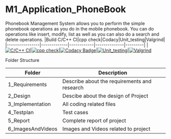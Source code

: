 # M1_Application_PhoneBook
Phonebook Management System allows you to perform the simple phonebook operations as you do in the mobile phonebook. You can do operations like insert, modify, list as well as you can also do a search and delete operations.
|Build C/C++ CI|cpp check|Codacy|Unit_testing|Valgrind|
|----------------|-------------|------------|--------------|---------|
|[![C/C++ CI](https://github.com/SachinSingh07/M1_Application_PhoneBook/actions/workflows/C_C++_CI.yml/badge.svg)](https://github.com/SachinSingh07/M1_Application_PhoneBook/actions/workflows/C_C++_CI.yml)|[![cpp check](https://github.com/SachinSingh07/M1_Application_PhoneBook/actions/workflows/cpp.yml/badge.svg)](https://github.com/SachinSingh07/M1_Application_PhoneBook/actions/workflows/cpp.yml)|[![Codacy Badge](https://app.codacy.com/project/badge/Grade/d37b01e8a6144b8498080005a3b5f116)](https://www.codacy.com/gh/SachinSingh07/M1_Application_PhoneBook/dashboard?utm_source=github.com&amp;utm_medium=referral&amp;utm_content=SachinSingh07/M1_Application_PhoneBook&amp;utm_campaign=Badge_Grade)|[![Unit_testing](https://github.com/SachinSingh07/M1_Application_PhoneBook/actions/workflows/Unit_testing.yml/badge.svg?branch=main2)](https://github.com/SachinSingh07/M1_Application_PhoneBook/actions/workflows/Unit_testing.yml)|[![Valgrind](https://github.com/SachinSingh07/M1_Application_PhoneBook/actions/workflows/valgrind.yml/badge.svg)](https://github.com/SachinSingh07/M1_Application_PhoneBook/actions/workflows/valgrind.yml)

Folder Structure

|Folder|Description|
|------|-----------|
|1_Requirements |	Describe about the requirements and research|
|2_Design |	Descibe about the design of Project|
|3_Implementation	|All coding related files|
|4_Testplan |	Test cases|
|5_Report	| Complete report of project|
|6_ImagesAndVideos |Images and Videos related to project|
